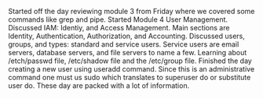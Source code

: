 Started off the day reviewing module 3 from Friday where we covered some commands like grep and pipe.
Started Module 4 User Management.
Discussed IAM: Identiy, and Access Management. Main sections are Identity, Authentication, Authorization, and Accounting.
Discussed users, groups, and types: standard and service users. Service users are email servers, database servers, and file servers to name a few.
Learning about /etch/passwd file, /etc/shadow file and the /etc/group file.
Finished the day creating a new user using useradd command.
Since this is an administrative command one must us sudo which translates to superuser do or substitute user do.
These day are packed with a lot of information.
